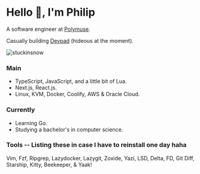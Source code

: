 # Hello 👋, I'm Philip 

A software engineer at [Polymuse](https://polymuse.tech/).

Casually building [Devpad](https://devpad.net/) (hideous at the moment). 

<p align="left"> <img src="https://komarev.com/ghpvc/?username=stuckinsnow&label=Profile%20views&color=0e75b6&style=flat" alt="stuckinsnow" /></p>

### Main

*  TypeScript, JavaScript, and a little bit of Lua.
*  Next.js, React.js.
*  Linux, KVM, Docker, Coolify, AWS & Oracle Cloud.

### Currently

* Learning Go.
* Studying a bachelor's in computer science.

### Tools -- Listing these in case I have to reinstall one day haha

Vim, Fzf, Ripgrep, Lazydocker, Lazygit, Zoxide, Yazi, LSD, Delta, FD, Git Diff, Starship, Kitty, Beekeeper, & Yaak! 
